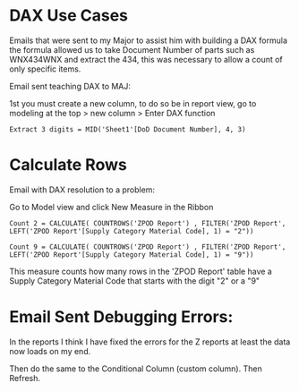 # DAX Use Cases

Emails that were sent to my Major to assist him with building a DAX formula the formula allowed us to take Document Number of parts 
such as WNX434WNX and extract the 434, this was necessary to allow a count of only specific items.

Email sent teaching DAX to MAJ: 

1st you must create a new column, to do so be in report view, go to modeling at the top > new column > Enter DAX function


```DAX
Extract 3 digits = MID('Sheet1'[DoD Document Number], 4, 3)
```

# Calculate Rows 

Email with DAX resolution to a problem:

Go to Model view and click New Measure in the Ribbon


```DAX
Count 2 = CALCULATE( COUNTROWS('ZPOD Report') , FILTER('ZPOD Report', LEFT('ZPOD Report'[Supply Category Material Code], 1) = "2"))
```

```DAX
Count 9 = CALCULATE( COUNTROWS('ZPOD Report') , FILTER('ZPOD Report', LEFT('ZPOD Report'[Supply Category Material Code], 1) = "9"))
```
This measure counts how many rows in the 'ZPOD Report' table have a Supply Category Material Code that starts with the digit "2" or a "9"

# Email Sent Debugging Errors:

In the reports I think I have fixed the errors for the Z reports at least the data now loads on my end.

Then do the same to the Conditional Column (custom column). Then Refresh.
